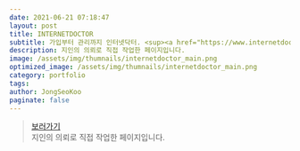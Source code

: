 ```yaml
---
date: 2021-06-21 07:18:47
layout: post
title: INTERNETDOCTOR
subtitle: 가입부터 관리까지 인터넷닥터. <sup><a href="https://www.internetdoctor.co.kr">#</a></sup>
description: 지인의 의뢰로 직접 작업한 페이지입니다. 
image: /assets/img/thumnails/internetdoctor_main.png
optimized_image: /assets/img/thumnails/internetdoctor_main.png
category: portfolio
tags:
author: JongSeoKoo
paginate: false
---
```


> <a href="/assets/portfolio/portfolio_Internetdoctor/index.html" target="_blank">보러가기</a>  
> 지인의 의뢰로 직접 작업한 페이지입니다.
